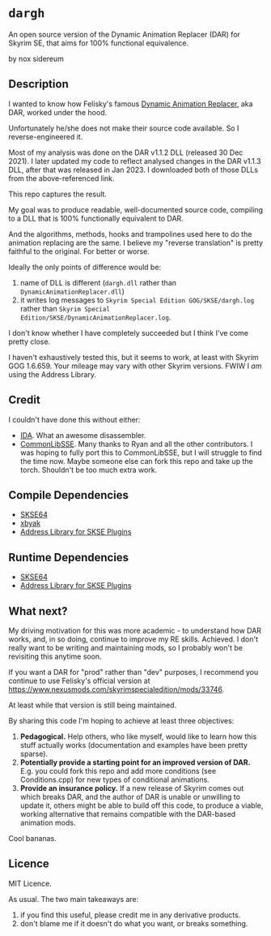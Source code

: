 # `dargh`
An open source version of the Dynamic Animation Replacer (DAR) for Skyrim SE, that aims for 100% functional equivalence.

by nox sidereum

## Description

I wanted to know how Felisky's famous [Dynamic Animation Replacer](https://www.nexusmods.com/skyrimspecialedition/mods/33746), aka DAR, worked under the hood.

Unfortunately he/she does not make their source code available. So I reverse-engineered it. 

Most of my analysis was done on the DAR v1.1.2 DLL (released 30 Dec 2021). I later updated my code to reflect analysed changes in the DAR v1.1.3 DLL, after that was released in Jan 2023. I downloaded both of those DLLs from the above-referenced link.

This repo captures the result.

My goal was to produce readable, well-documented source code, compiling to a DLL that is 100% functionally equivalent to DAR. 

And the algorithms, methods, hooks and trampolines used here to do the animation replacing are the same. I believe my "reverse translation" is pretty faithful to the original. For better or worse.

Ideally the only points of difference would be: 

  1. name of DLL is different (`dargh.dll` rather than `DynamicAnimationReplacer.dll`)
  2. it writes log messages to `Skyrim Special Edition GOG/SKSE/dargh.log` rather than `Skyrim Special Edition/SKSE/DynamicAnimationReplacer.log`.

I don't know whether I have completely succeeded but I think I've come pretty close.

I haven't exhaustively tested this, but it seems to work, at least with Skyrim GOG 1.6.659. Your mileage may vary with other Skyrim versions. FWIW I *am* using the Address Library.

## Credit 
I couldn't have done this without either:

* [IDA](https://hex-rays.com/ida-pro/ida-disassembler/). What an awesome disassembler.
* [CommonLibSSE](https://github.com/Ryan-rsm-McKenzie/CommonLibSSE). Many thanks to Ryan and all the other contributors. I was hoping to fully port this to CommonLibSSE, but I will struggle to find the time now. Maybe someone else can fork this repo and take up the torch. Shouldn't be too much extra work.

## Compile Dependencies
* [SKSE64](https://github.com/ianpatt/skse64/tree/gog)
* [xbyak](https://github.com/herumi/xbyak)
* [Address Library for SKSE Plugins](https://www.nexusmods.com/skyrimspecialedition/mods/32444)

## Runtime Dependencies
* [SKSE64](https://skse.silverlock.org/)
* [Address Library for SKSE Plugins](https://www.nexusmods.com/skyrimspecialedition/mods/32444)

## What next?
My driving motivation for this was more academic - to understand how DAR works, and, in so doing, continue to improve my RE skills. Achieved. I don't really want to be writing and maintaining mods, so I probably won't be revisiting this anytime soon.

If you want a DAR for "prod" rather than "dev" purposes, I recommend you continue to use Felisky's official version at https://www.nexusmods.com/skyrimspecialedition/mods/33746.

At least while that version is still being maintained.

By sharing this code I'm hoping to achieve at least three objectives:
  1. **Pedagogical.** Help others, who like myself, would like to learn how this stuff actually works (documentation and examples have been pretty sparse).
  2. **Potentially provide a starting point for an improved version of DAR.** E.g. you could fork this repo and add more conditions (see Conditions.cpp) for new types of conditional animations.
  3. **Provide an insurance policy.** If a new release of Skyrim comes out which breaks DAR, and the author of DAR is unable or unwilling to update it, others might be able to build off this code, to produce a viable, working alternative that remains compatible with the DAR-based animation mods.

Cool bananas.

## Licence
MIT Licence. 

As usual. The two main takeaways are: 

1. if you find this useful, please credit me in any derivative products.
2. don't blame me if it doesn't do what you want, or breaks something.

